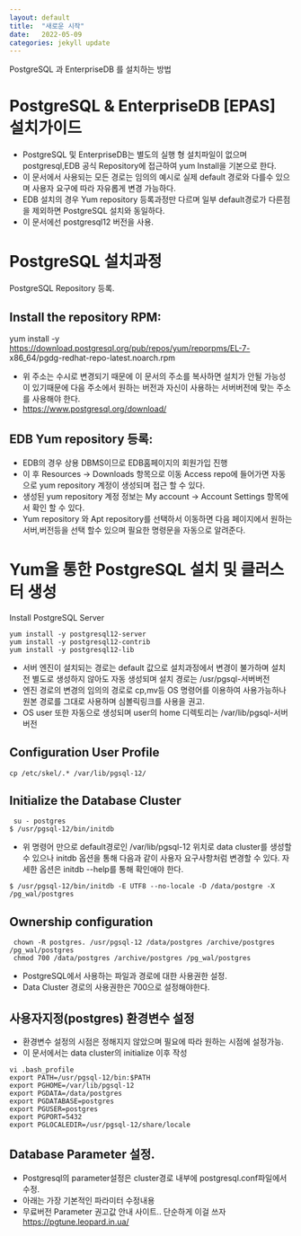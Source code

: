 ```yaml
---
layout: default
title:  "새로운 시작"
date:   2022-05-09
categories: jekyll update
---
```

PostgreSQL 과 EnterpriseDB 를 설치하는 방법

# PostgreSQL & EnterpriseDB [EPAS] 설치가이드
* PostgreSQL 및 EnterpriseDB는 별도의 실행 형 설치파일이 없으며 postgresql,EDB 공식 Repository에 접근하여 yum Install을 기본으로 한다.
*  이 문서에서 사용되는 모든 경로는 임의의 예시로 실제 default 경로와 다를수 있으며 사용자 요구에 따라 자유롭게 변경 가능하다.
* EDB 설치의 경우 Yum repository 등록과정만 다르며 일부 default경로가 다른점을 제외하면 PostgreSQL 설치와 동일하다.
*  이 문서에선 postgresql12 버전을 사용.
   

# PostgreSQL 설치과정
  PostgreSQL Repository 등록.
## Install the repository RPM:
yum install -y https://download.postgresql.org/pub/repos/yum/reporpms/EL-7-
x86_64/pgdg-redhat-repo-latest.noarch.rpm

* 위 주소는 수시로 변경되기 때문에 이 문서의 주소를 복사하면 설치가 안될 가능성이 있기때문에  다음 주소에서 원하는 버전과 자신이 사용하는 서버버전에 맞는 주소를 사용해야 한다.
* https://www.postgresql.org/download/

## EDB Yum repository 등록:
* EDB의 경우 상용 DBMS이므로 EDB홈페이지의 회원가입 진행
* 이 후 Resources -> Downloads 항목으로 이동 Access repo에 들어가면 자동으로 yum repository 계정이 생성되며 접근 할 수 있다.
* 생성된 yum repository 계정 정보는 My account -> Account Settings 항목에서 확인 할 수 있다.
* Yum repository 와 Apt repository를 선택하서 이동하면 다음 페이지에서 원하는 서버,버전등을 선택 할수 있으며 필요한 명령문을 자동으로 알려준다.

# Yum을 통한 PostgreSQL 설치 및 클러스터 생성
 Install PostgreSQL Server
```
yum install -y postgresql12-server
yum install -y postgresql12-contrib 
yum install -y postgresql12-lib 
```
* 서버 엔진이 설치되는 경로는 default 값으로 설치과정에서 변경이 불가하며 설치 전 별도로 생성하지 않아도 자동 생성되며 설치 경로는 /usr/pgsql-서버버전
* 엔진 경로의 변경의 임의의 경로로 cp,mv등 OS 명령어를 이용하여 사용가능하나  원본 경로를 그대로 사용하며 심볼릭링크를 사용을 권고.
* OS user 또한 자동으로 생성되며 user의 home 디렉토리는 /var/lib/pgsql-서버버전
  

## Configuration User Profile

```
cp /etc/skel/.* /var/lib/pgsql-12/
```


## Initialize the Database Cluster
``` 
 su - postgres 
$ /usr/pgsql-12/bin/initdb
```
* 위 명령어 만으로 default경로인 /var/lib/pgsql-12 위치로 data cluster를 생성할 수 있으나  initdb 옵션을 통해 다음과 같이 사용자 요구사항처럼 변경할 수 있다. 자세한 옵션은 initdb --help를 통해 확인애야 한다.
  
```
$ /usr/pgsql-12/bin/initdb -E UTF8 --no-locale -D /data/postgre -X /pg_wal/postgres
```
## Ownership configuration
``` 
 chown -R postgres. /usr/pgsql-12 /data/postgres /archive/postgres /pg_wal/postgres
 chmod 700 /data/postgres /archive/postgres /pg_wal/postgres
```
* PostgreSQL에서 사용하는 파일과 경로에 대한 사용권한 설정.
* Data Cluster 경로의 사용권한은 700으로 설정해야한다.

## 사용자지정(postgres) 환경변수 설정
* 환경변수 설정의 시점은 정해지지 않았으며 필요에 따라 원하는 시점에 설정가능.
* 이 문서에서는 data cluster의 initialize 이후 작성
```
vi .bash_profile
export PATH=/usr/pgsql-12/bin:$PATH
export PGHOME=/var/lib/pgsql-12
export PGDATA=/data/postgres
export PGDATABASE=postgres
export PGUSER=postgres
export PGPORT=5432
export PGLOCALEDIR=/usr/pgsql-12/share/locale
```

## Database Parameter 설정.
* Postgresql의 parameter설정은 cluster경로 내부에 postgresql.conf파일에서 수정.
* 아래는 가장 기본적인 파라미터 수정내용
* 무료버전 Parameter 권고값 안내 사이트..
 단순하게 이걸 쓰자
 https://pgtune.leopard.in.ua/ 
